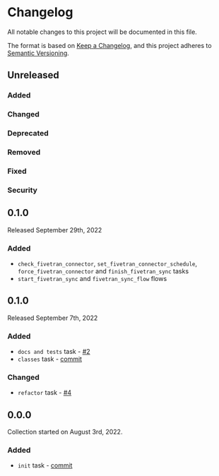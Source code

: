 # Changelog

All notable changes to this project will be documented in this file.

The format is based on [Keep a Changelog](https://keepachangelog.com/en/1.0.0/),
and this project adheres to [Semantic Versioning](https://semver.org/spec/v2.0.0.html).

## Unreleased

### Added

### Changed

### Deprecated

### Removed

### Fixed

### Security

## 0.1.0
Released September 29th, 2022

### Added 
- `check_fivetran_connector`, `set_fivetran_connector_schedule`, `force_fivetran_connector` and `finish_fivetran_sync` tasks
- `start_fivetran_sync` and `fivetran_sync_flow` flows

## 0.1.0
Released September 7th, 2022

### Added
- `docs and tests` task - [#2](https://github.com/fivetran/prefect-fivetran/pull/2)
- `classes` task - [commit](https://github.com/fivetran/prefect-fivetran/commit/1b786cd50fa6dd0a20753a78d4a12d891c8225c8)

### Changed 
- `refactor` task - [#4](https://github.com/fivetran/prefect-fivetran/pull/4)

## 0.0.0

Collection started on August 3rd, 2022.

### Added

- `init` task - [commit]([https://github.com/pubchimps/prefect-fivetran/pull/1](https://github.com/fivetran/prefect-fivetran/commit/95389922d29e0df4f33bc042972c9561874429e8))
